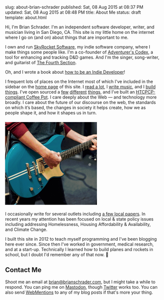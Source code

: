 slug: about-brian-schrader
published: Sat, 08 Aug 2015 at 08:37 PM
updated: Sat, 08 Aug 2015 at 08:48 PM
title: About Me
status: draft
template: about.html

Hi, I'm Brian Schrader. I'm an independent software developer, writer, and musician living in San Diego, CA. This site is my little home on the internet where I go on (and on) about things that are important to me.

I own and run [SkyRocket Software][sky], my indie software company, where I make things some people like. I'm a co-founder of [Adventurer's Codex][ac], a tool for enhancing and tracking D&D games. And I'm the singer, song-writer, and guitarist of [The Fourth Section][tfs].

Oh, and I wrote a book about [how to be an Indie Developer](https://goingindie.tech)!

I frequent lots of places on the Internet most of which I've included in the sidebar on the [home page](/) of this site. I [read a lot][read], I [write music][bc], and I [build things][gh]. I've open sourced a [few][cache] [different][b2] [things][variant], and I’ve built an [HTCPCP-compliant Coffee Pot][coffee]. I care deeply about the Web &mdash; and technology more broadly. I care about the future of our discourse on the web, the standards on which it’s based, the changes in society it helps create, how we as people shape it, and how it shapes us in turn.

<div class="image-container hide-on-mobile"><a href="https://thefourthsection.com" title="Check out my band. The Fourth Section"><img src="/images/misc/guitar.jpg" alt="Playing guitar" style="height: auto; width: 300px; margin-top: 8px; margin-bottom: 4px;"></a></div>

I occasionally write for several outlets including [a few local papers][bib]. In recent years my attention has been focused on local &amp; state policy issues including addressing Homelessness, Housing Affordability &amp; Availability, and Climate Change.

I built this site in 2012 to teach myself programming and I've been blogging here ever since. Since then I've worked in government, medical research, and at a start-up. Technically I learned how to build planes and rockets in school, but I doubt I'd remember any of that now. 🚀


## Contact Me

Shoot me an email at [brian@brianschrader.com][email], but I might take a while to respond. You can ping me on [Mastodon][mast], though [Twitter][tw] works too. You can also send [WebMentions][webm] to any of my blog posts if that's more your thing.

[email]: mailto:brian@brianschrader.com
[tw]: http://twitter.com/sonicrocketman
[sky]: https://skyrocket.software
[ac]: https://adventurerscodex.com
[ap]: http://academicprison.band
[coffee]: https://github.com/HyperTextCoffeePot/HyperTextCoffeePot
[cache]: https://github.com/Sonictherocketman/johnny-cache
[b2]: https://github.com/Sonictherocketman/django-backblazeb2-storage
[variant]: https://github.com/Sonictherocketman/myvariant-api
[bc]: https://sonicrocketman.bandcamp.com
[gh]: https://github.com/sonictherocketman/
[ietf]: https://tools.ietf.org/html/draft-lohsen-ip-burrito-00
[dnp]: http://democracyandprogress.com
[tfs]: https://thefourthsection.com
[bib]: /archive/bibliography
[webm]: https://indieweb.org/Webmention
[read]: /archive/reading-report/
[mast]: http://mastodon.social/@sonicrocketman
